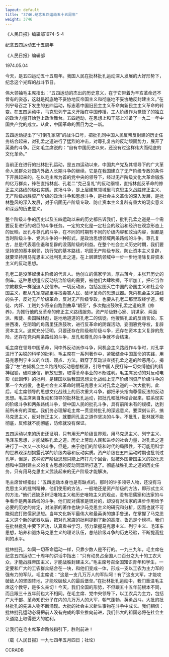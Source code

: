 ```yaml
---
layout: default
title: "3746.纪念五四运动五十五周年"
weight: 3746
---
```


《人民日报》编辑部1974-5-4

纪念五四运动五十五周年

《人民日报》编辑部

1974.05.04

今天，是五四运动五十五周年。我国人民在批林批孔运动深入发展的大好形势下，纪念这个光辉的战斗节日。

伟大领袖毛主席指出：“五四运动的杰出的历史意义，在于它带着为辛亥革命还不曾有的姿态，这就是彻底地不妥协地反帝国主义和彻底地不妥协地反封建主义。”在列宁号召之下发生的五四运动，标志着中国旧民主主义革命向新民主主义革命的转变。在五四运动中，马克思列宁主义开始在中国传播，工人阶级作为觉悟了的独立的政治力量开始登上政治舞台。五四运动，在思想上和干部上准备了一九二一年中国共产党的成立。从此，中国革命的面目为之一新。

五四运动提出了“打倒孔家店”的战斗口号，把批孔同中国人民反帝反封建的历史任务结合起来，对孔孟之道进行了猛烈的冲击，对尊孔复古的反动顽固势力，展开了英勇的斗争。正如毛主席说的：“自有中国历史以来，还没有过这样伟大而彻底的文化革命。”

当前正在进行的批林批孔运动，是五四运动以来，中国共产党及其领导下的广大革命人民群众对国内外敌人长期斗争的继续。它是在我国建立了无产阶级专政的条件下开展起来的。在以毛主席为首的党中央的领导下，经过无产阶级文化大革命锻炼的亿万群众，锋芒直指林彪、孔老二“克己复礼”的反动纲领，直指林彪反革命的修正主义路线的极右实质。这场斗争，是上层建筑领域里马克思主义战胜修正主义、无产阶级战胜资产阶级的政治斗争和思想斗争，是社会主义革命的深入发展，是批林整风的深入发展，对于巩固无产阶级专政、防止资本主义复辟有重大的现实意义和深远的历史意义。

整个阶级斗争的历史以及五四运动以来的历史都告诉我们，批判孔孟之道是一个需要反复进行的艰巨的斗争任务。一定的文化是一定社会的政治和经济在观念形态上的反映。反孔与尊孔的斗争，在不同的时期有不同的阶级内容和政治内容，但都是当时阶级斗争、党派斗争的一种形式，是政治思想领域两条路线的斗争。尊孔复古，总是代表着倒退和复辟的没落阶级的利益。在整个社会主义历史时期，我们要坚持党的基本纲领，执行党的基本路线，巩固无产阶级专政，防止资本主义复辟，就要坚持用马克思主义批判孔孟之道，在上层建筑领域中一步一步地清除复辟资本主义的反动思想。

孔老二是没落奴隶主阶级的代言人。他创立的儒家学派，厚古薄今，主张开历史的倒车。这种思想适应反动统治阶级的需要，被他们大肆吹捧，不断加工，把它当作宗教教条一样强迫人民信奉。一切反动派，包括妄图灭亡中国的帝国主义和社会帝国主义，都从孔家店那里寻找毒害人民、破坏革命的思想武器。党内机会主义路线的头子，反对无产阶级革命，反对无产阶级专政，也要从孔老二那里取经学道。叛徒、内奸、工贼刘少奇亲自跑到曲阜“朝圣”，多次抛出鼓吹孔孟之道的黑《修养》，为推行他的反革命的修正主义路线服务。资产阶级野心家、阴谋家、两面派、叛徒、卖国贼林彪，是地地道道的孔老二的信徒。他搜集孔孟的反动言论，东拼西凑，在阴暗的角落里狂热鼓吹，进行反革命的阴谋活动，妄图篡党夺权，复辟资本主义。这就充分证明，只要还存在阶级和阶级斗争，还存在资本主义复辟的危险，还存在党内两条路线的斗争，反孔和尊孔的斗争就不会结束。

毛主席在领导中国革命，同中外反动派作斗争，同机会主义路线作斗争时，对孔学进行了尖锐的科学的批判。毛主席在一系列著作中，紧密结合中国革命的实践，用马克思列宁主义的立场、观点、方法，戳穿了反动派宣扬孔孟之道的险恶用心，揭露了“左”右倾机会主义路线的反动思想根源，引导中国人民打碎一切束缚他们的精神枷锁，破除迷信，解放思想，取得革命事业的不断胜利。毛主席发动的对反动电影《武训传》的批判，是建国以后我国思想文化战线上无产阶级同资产阶级斗争的第一个大战役，也是社会主义革命时期马克思主义对孔孟之道的一次大批判。此后，毛主席领导的思想文化战线上的历次重大斗争，都把矛头指向尊儒反法的反动思想。毛主席亲自发动和领导的批林批孔运动，把批孔和批林结合起来，联系现实的阶级斗争和两条路线斗争，使中国人民的批孔斗争，具有前所未有的规模，达到前所未有的深度。我们务必理解毛主席一贯坚持批孔的深远意义。要深刻认识，搞马克思主义，反对修正主义，就要同孔孟之道作坚决的斗争。不批孔，批林就不能彻底，反修就不能彻底，防修就没有保证。

五四运动以来的历史还证明，只有用无产阶级世界观，用马克思主义、列宁主义、毛泽东思想，才能战胜孔孟之道。历史上劳动人民和进步的社会力量，对孔孟之道进行了一次又一次的斗争，但是，由于他们的阶级和时代的局限性，不可能用科学的世界观深刻揭露孔学的阶级内容和反动实质。资产阶级在五四运动时期也批判过孔学，但是，这种资产阶级思想只能上阵打几个回合，就被外国帝国主义的奴化思想和中国封建主义的复古思想的反动同盟所打退了。彻底战胜孔孟之道的历史任务，只有用马克思主义武装起来的无产阶级才能解决。

毛主席曾经指出：“五四运动本身也是有缺点的。那时的许多领导人物，还没有马克思主义的批判精神，他们使用的方法，一般地还是资产阶级的方法，即形式主义的方法。”他们还缺乏辩证唯物主义和历史唯物主义的观点，没有把儒家和法家的斗争看作是两条路线的斗争。他们反对儒家是很对的，却没有对法家的进步作用给予必要的历史的肯定，对法家的著作也缺少马克思主义的研究和分析，因而也就不可能彻底打败儒家思想。当年文化新军最伟大和最英勇的旗手鲁迅，在掌握了马克思主义这个新的武器以后，把对孔家店的批判提到了新的高度。鲁迅是个榜样。我们在批林批孔中要下苦功，认真看书学习，努力掌握马克思主义、列宁主义、毛泽东思想，培养和锻炼马克思主义的理论队伍，总结阶级斗争的历史经验，不断提高批判的水平。

批林批孔，如同一切革命运动一样，只靠少数人是不行的。一九三九年，毛主席在纪念五四运动二十周年的讲话中指出：“只有动员占全国人口百分之九十的工农大众，才能战胜帝国主义，才能战胜封建主义。”毛主席号召全国知识青年和学生，一定要和广大的工农群众结合在一块，和他们变成一体，形成一支以工农为主力军的强有力的军队。毛主席说：“这是一支几万万人的军队呵！有了这支大军，才能攻破敌人的坚固阵地，才能攻破敌人的最后堡垒。”在批林批孔运动中，我们重温毛主席这个教导，是多么亲切！今天，我们全国的形势，不但跟五十五年前根本不同，而且跟三十五年前也大不相同。在毛主席、党中央领导下，以工农兵为主力，包括广大干部、革命知识分子在内的几万万人的大军，朝气蓬勃，英勇战斗。大批的批林批孔的先进人物不断涌现。大批的社会主义新生事物在斗争中成长。我们相信：批林批孔运动必将把前人没有完成的事业推向前进，我们伟大的祖国必将在社会主义道路上取得更大的胜利。

让我们在毛主席革命路线指引下，胜利前进！

（载《人民日报》一九七四年五月四日；社论）

CCRADB

